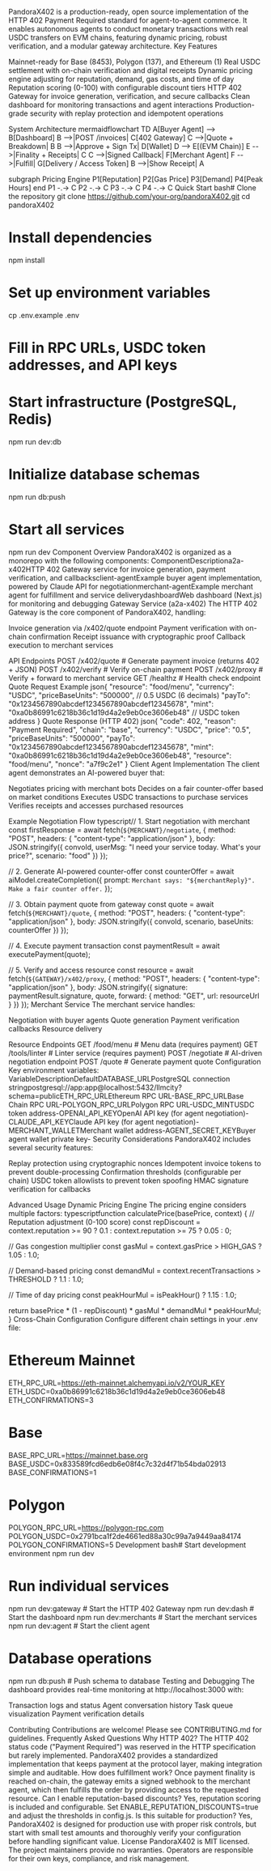 PandoraX402 is a production-ready, open source implementation of the HTTP 402 Payment Required standard for agent-to-agent commerce. It enables autonomous agents to conduct monetary transactions with real USDC transfers on EVM chains, featuring dynamic pricing, robust verification, and a modular gateway architecture.
Key Features

Mainnet-ready for Base (8453), Polygon (137), and Ethereum (1)
Real USDC settlement with on-chain verification and digital receipts
Dynamic pricing engine adjusting for reputation, demand, gas costs, and time of day
Reputation scoring (0-100) with configurable discount tiers
HTTP 402 Gateway for invoice generation, verification, and secure callbacks
Clean dashboard for monitoring transactions and agent interactions
Production-grade security with replay protection and idempotent operations

System Architecture
mermaidflowchart TD
  A[Buyer Agent] --> B[Dashboard]
  B -->|POST /invoices| C[402 Gateway]
  C -->|Quote + Breakdown| B
  B -->|Approve + Sign Tx| D[Wallet]
  D --> E[(EVM Chain)]
  E -->|Finality + Receipts| C
  C -->|Signed Callback| F[Merchant Agent]
  F -->|Fulfill| G[Delivery / Access Token]
  B -->|Show Receipt| A

  subgraph Pricing Engine
    P1[Reputation]
    P2[Gas Price]
    P3[Demand]
    P4[Peak Hours]
  end
  P1 -.-> C
  P2 -.-> C
  P3 -.-> C
  P4 -.-> C
Quick Start
bash# Clone the repository
git clone https://github.com/your-org/pandoraX402.git
cd pandoraX402

# Install dependencies
npm install

# Set up environment variables
cp .env.example .env
# Fill in RPC URLs, USDC token addresses, and API keys

# Start infrastructure (PostgreSQL, Redis)
npm run dev:db

# Initialize database schemas
npm run db:push

# Start all services
npm run dev
Component Overview
PandoraX402 is organized as a monorepo with the following components:
ComponentDescriptiona2a-x402HTTP 402 Gateway service for invoice generation, payment verification, and callbacksclient-agentExample buyer agent implementation, powered by Claude API for negotiationmerchant-agentExample merchant agent for fulfillment and service deliverydashboardWeb dashboard (Next.js) for monitoring and debugging
Gateway Service (a2a-x402)
The HTTP 402 Gateway is the core component of PandoraX402, handling:

Invoice generation via /x402/quote endpoint
Payment verification with on-chain confirmation
Receipt issuance with cryptographic proof
Callback execution to merchant services

API Endpoints
POST /x402/quote       # Generate payment invoice (returns 402 + JSON)
POST /x402/verify      # Verify on-chain payment
POST /x402/proxy       # Verify + forward to merchant service
GET  /healthz          # Health check endpoint
Quote Request Example
json{
  "resource": "food/menu",
  "currency": "USDC",
  "priceBaseUnits": "500000",  // 0.5 USDC (6 decimals)
  "payTo": "0x1234567890abcdef1234567890abcdef12345678",
  "mint": "0xa0b86991c6218b36c1d19d4a2e9eb0ce3606eb48"  // USDC token address
}
Quote Response (HTTP 402)
json{
  "code": 402,
  "reason": "Payment Required",
  "chain": "base",
  "currency": "USDC",
  "price": "0.5",
  "priceBaseUnits": "500000",
  "payTo": "0x1234567890abcdef1234567890abcdef12345678",
  "mint": "0xa0b86991c6218b36c1d19d4a2e9eb0ce3606eb48",
  "resource": "food/menu",
  "nonce": "a7f9c2e1"
}
Client Agent Implementation
The client agent demonstrates an AI-powered buyer that:

Negotiates pricing with merchant bots
Decides on a fair counter-offer based on market conditions
Executes USDC transactions to purchase services
Verifies receipts and accesses purchased resources

Example Negotiation Flow
typescript// 1. Start negotiation with merchant
const firstResponse = await fetch(`${MERCHANT}/negotiate`, {
  method: "POST", 
  headers: { "content-type": "application/json" },
  body: JSON.stringify({ 
    convoId, 
    userMsg: "I need your service today. What's your price?", 
    scenario: "food" 
  })
});

// 2. Generate AI-powered counter-offer
const counterOffer = await aiModel.createCompletion({
  prompt: `Merchant says: "${merchantReply}". Make a fair counter offer.`
});

// 3. Obtain payment quote from gateway
const quote = await fetch(`${MERCHANT}/quote`, {
  method: "POST", 
  headers: { "content-type": "application/json" },
  body: JSON.stringify({ convoId, scenario, baseUnits: counterOffer })
});

// 4. Execute payment transaction
const paymentResult = await executePayment(quote);

// 5. Verify and access resource
const resource = await fetch(`${GATEWAY}/x402/proxy`, {
  method: "POST",
  headers: { "content-type": "application/json" },
  body: JSON.stringify({ 
    signature: paymentResult.signature, 
    quote, 
    forward: { method: "GET", url: resourceUrl } 
  })
});
Merchant Service
The merchant service handles:

Negotiation with buyer agents
Quote generation
Payment verification callbacks
Resource delivery

Resource Endpoints
GET /food/menu             # Menu data (requires payment)
GET /tools/linter          # Linter service (requires payment)
POST /negotiate            # AI-driven negotiation endpoint
POST /quote                # Generate payment quote
Configuration
Key environment variables:
VariableDescriptionDefaultDATABASE_URLPostgreSQL connection stringpostgresql://app:app@localhost:5432/llmcity?schema=publicETH_RPC_URLEthereum RPC URL-BASE_RPC_URLBase Chain RPC URL-POLYGON_RPC_URLPolygon RPC URL-USDC_MINTUSDC token address-OPENAI_API_KEYOpenAI API key (for agent negotiation)-CLAUDE_API_KEYClaude API key (for agent negotiation)-MERCHANT_WALLETMerchant wallet address-AGENT_SECRET_KEYBuyer agent wallet private key-
Security Considerations
PandoraX402 includes several security features:

Replay protection using cryptographic nonces
Idempotent invoice tokens to prevent double-processing
Confirmation thresholds (configurable per chain)
USDC token allowlists to prevent token spoofing
HMAC signature verification for callbacks

Advanced Usage
Dynamic Pricing Engine
The pricing engine considers multiple factors:
typescriptfunction calculatePrice(basePrice, context) {
  // Reputation adjustment (0-100 score)
  const repDiscount = context.reputation >= 90 ? 0.1 : 
                     context.reputation >= 75 ? 0.05 : 0;
  
  // Gas congestion multiplier
  const gasMul = context.gasPrice > HIGH_GAS ? 1.05 : 1.0;
  
  // Demand-based pricing
  const demandMul = context.recentTransactions > THRESHOLD ? 1.1 : 1.0;
  
  // Time of day pricing
  const peakHourMul = isPeakHour() ? 1.15 : 1.0;
  
  return basePrice * (1 - repDiscount) * gasMul * demandMul * peakHourMul;
}
Cross-Chain Configuration
Configure different chain settings in your .env file:
# Ethereum Mainnet
ETH_RPC_URL=https://eth-mainnet.alchemyapi.io/v2/YOUR_KEY
ETH_USDC=0xa0b86991c6218b36c1d19d4a2e9eb0ce3606eb48
ETH_CONFIRMATIONS=3

# Base
BASE_RPC_URL=https://mainnet.base.org
BASE_USDC=0x833589fcd6edb6e08f4c7c32d4f71b54bda02913
BASE_CONFIRMATIONS=1

# Polygon
POLYGON_RPC_URL=https://polygon-rpc.com
POLYGON_USDC=0x2791bca1f2de4661ed88a30c99a7a9449aa84174
POLYGON_CONFIRMATIONS=5
Development
bash# Start development environment
npm run dev

# Run individual services
npm run dev:gateway    # Start the HTTP 402 Gateway
npm run dev:dash       # Start the dashboard
npm run dev:merchants  # Start the merchant services
npm run dev:agent      # Start the client agent

# Database operations
npm run db:push        # Push schema to database
Testing and Debugging
The dashboard provides real-time monitoring at http://localhost:3000 with:

Transaction logs and status
Agent conversation history
Task queue visualization
Payment verification details

Contributing
Contributions are welcome! Please see CONTRIBUTING.md for guidelines.
Frequently Asked Questions
Why HTTP 402?
The HTTP 402 status code ("Payment Required") was reserved in the HTTP specification but rarely implemented. PandoraX402 provides a standardized implementation that keeps payment at the protocol layer, making integration simple and auditable.
How does fulfillment work?
Once payment finality is reached on-chain, the gateway emits a signed webhook to the merchant agent, which then fulfills the order by providing access to the requested resource.
Can I enable reputation-based discounts?
Yes, reputation scoring is included and configurable. Set ENABLE_REPUTATION_DISCOUNTS=true and adjust the thresholds in config.js.
Is this suitable for production?
Yes, PandoraX402 is designed for production use with proper risk controls, but start with small test amounts and thoroughly verify your configuration before handling significant value.
License
PandoraX402 is MIT licensed. The project maintainers provide no warranties. Operators are responsible for their own keys, compliance, and risk management.
